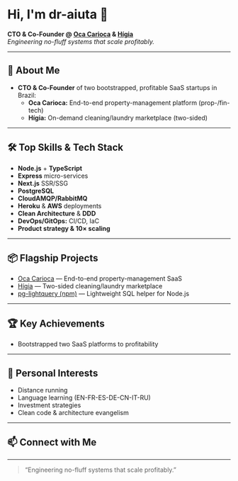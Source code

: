 # Hi, I'm dr-aiuta 👋

**CTO & Co-Founder @ [Oca Carioca](https://ocacarioca.com) & [Hígia](https://higialimpeza.com)**  
_Engineering no-fluff systems that scale profitably._

---

## 🚀 About Me

- **CTO & Co-Founder** of two bootstrapped, profitable SaaS startups in Brazil:
  - **Oca Carioca:** End-to-end property-management platform (prop-/fin-tech)
  - **Hígia:** On-demand cleaning/laundry marketplace (two-sided)

---

## 🛠️ Top Skills & Tech Stack

- **Node.js** + **TypeScript**
- **Express** micro-services
- **Next.js** SSR/SSG
- **PostgreSQL**
- **CloudAMQP/RabbitMQ**
- **Heroku** & **AWS** deployments
- **Clean Architecture** & **DDD**
- **DevOps/GitOps:** CI/CD, IaC
- **Product strategy & 10× scaling**

---

## 📦 Flagship Projects

- [Oca Carioca](https://ocacarioca.com) — End-to-end property-management SaaS
- [Hígia](https://higialimpeza.com) — Two-sided cleaning/laundry marketplace
- [pg-lightquery (npm)](https://www.npmjs.com/package/pg-lightquery) — Lightweight SQL helper for Node.js

---

## 🏆 Key Achievements

- Bootstrapped two SaaS platforms to profitability

---

## 👀 Personal Interests

- Distance running
- Language learning (EN-FR-ES-DE-CN-IT-RU)
- Investment strategies
- Clean code & architecture evangelism

---

## 📫 Connect with Me

<!-- Add your social links here! (LinkedIn, Twitter, website, etc.) -->

---

> “Engineering no-fluff systems that scale profitably.”
